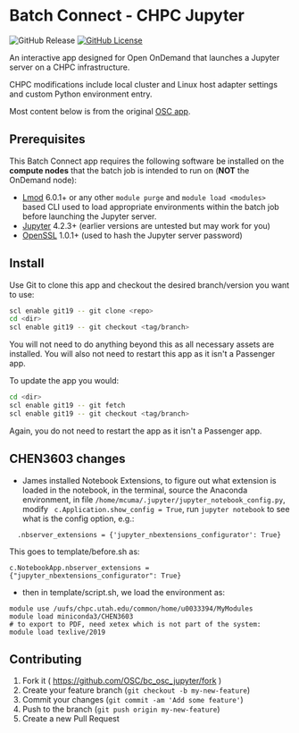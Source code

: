 # Batch Connect - CHPC Jupyter

![GitHub Release](https://img.shields.io/github/release/osc/bc_osc_jupyter.svg)
[![GitHub License](https://img.shields.io/badge/license-MIT-green.svg)](https://opensource.org/licenses/MIT)

An interactive app designed for Open OnDemand that launches a Jupyter
server on a CHPC infrastructure.

CHPC modifications include local cluster and Linux host adapter settings and custom Python environment entry.

Most content below is from the original [OSC app](https://github.com/OSC/bc_osc_jupyter).

## Prerequisites

This Batch Connect app requires the following software be installed on the
**compute nodes** that the batch job is intended to run on (**NOT** the
OnDemand node):

- [Lmod] 6.0.1+ or any other `module purge` and `module load <modules>` based
  CLI used to load appropriate environments within the batch job before
  launching the Jupyter server.
- [Jupyter] 4.2.3+ (earlier versions are untested but may work for
  you)
- [OpenSSL] 1.0.1+ (used to hash the Jupyter server password)

[Jupyter]: https://jupyter.org/
[OpenSSL]: https://www.openssl.org/
[Lmod]: https://www.tacc.utexas.edu/research-development/tacc-projects/lmod

## Install

Use Git to clone this app and checkout the desired branch/version you want to
use:

```sh
scl enable git19 -- git clone <repo>
cd <dir>
scl enable git19 -- git checkout <tag/branch>
```

You will not need to do anything beyond this as all necessary assets are
installed. You will also not need to restart this app as it isn't a Passenger
app.

To update the app you would:

```sh
cd <dir>
scl enable git19 -- git fetch
scl enable git19 -- git checkout <tag/branch>
```

Again, you do not need to restart the app as it isn't a Passenger app.

## CHEN3603 changes

- James installed Notebook Extensions, to figure out what extension is loaded in the notebook, in the terminal, source the Anaconda environment, in file ```/home/mcuma/.jupyter/jupyter_notebook_config.py```, modify ``` c.Application.show_config = True```, run ```jupyter notebook``` to see what is the config option, e.g.:
```
  .nbserver_extensions = {'jupyter_nbextensions_configurator': True}
``` 
This goes to template/before.sh as:
```
c.NotebookApp.nbserver_extensions = {"jupyter_nbextensions_configurator": True}
```

- then in template/script.sh, we load the environment as:
```
module use /uufs/chpc.utah.edu/common/home/u0033394/MyModules
module load miniconda3/CHEN3603
# to export to PDF, need xetex which is not part of the system:
module load texlive/2019
```

## Contributing

1. Fork it ( https://github.com/OSC/bc_osc_jupyter/fork )
2. Create your feature branch (`git checkout -b my-new-feature`)
3. Commit your changes (`git commit -am 'Add some feature'`)
4. Push to the branch (`git push origin my-new-feature`)
5. Create a new Pull Request
